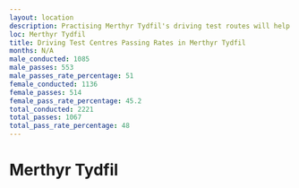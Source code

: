 ```yaml
---
layout: location
description: Practising Merthyr Tydfil's driving test routes will help you become more confident in your gear-changing abilities.
loc: Merthyr Tydfil
title: Driving Test Centres Passing Rates in Merthyr Tydfil
months: N/A
male_conducted: 1085
male_passes: 553
male_passes_rate_percentage: 51
female_conducted: 1136
female_passes: 514
female_pass_rate_percentage: 45.2
total_conducted: 2221
total_passes: 1067
total_pass_rate_percentage: 48
---
```


# Merthyr Tydfil
